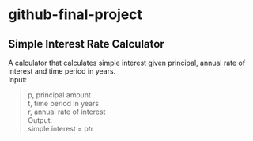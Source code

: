 # github-final-project

## Simple Interest Rate Calculator

A calculator that calculates simple interest given principal, annual rate of interest and time period in years.  
Input:  
>   p, principal amount  
>   t, time period in years  
>   r, annual rate of interest  
Output:  
>   simple interest = p*t*r  
